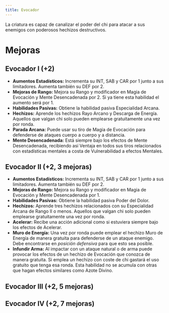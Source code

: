 ```yaml
---
title: Evocador
---
```


La criatura es capaz de canalizar el poder del chi para atacar a sus enemigos con poderosos hechizos destructivos. 

# Mejoras

## Evocador I (+2)

- **Aumentos Estadísticos:** Incrementa su INT, SAB y CAR por 1 junto a sus limitadores. Aumenta también su DEF por 2. 
- **Mejoras de Rango:** Mejora su Rango y modificador en Magia de Evocación y Mente Desencadenada por 2. Si ya tiene esta habilidad el aumento será por 1. 
- **Habilidades Pasivas:** Obtiene la habilidad pasiva Especialidad Arcana.
- **Hechizos:** Aprende los hechizos Rayo Arcano y Descarga de Energía. Aquellos que valgan chi solo pueden emplearse gratuitamente una vez por ronda.
- **Parada Arcana:** Puede usar su tiro de Magia de Evocación para defenderse de ataques cuerpo a cuerpo y a distancia.
- **Mente Desencadenada:** Está siempre bajo los efectos de Mente Desencadenada, recibiendo así Ventaja en todos sus tiros relacionados con estadísticas mentales a costa de Vulnerabilidad a efectos Mentales.

## Evocador II (+2, 3 mejoras)

- **Aumentos Estadísticos:** Incrementa su INT, SAB y CAR por 1 junto a sus limitadores. Aumenta también su DEF por 2. 
- **Mejoras de Rango:** Mejora su Rango y modificador en Magia de Evocación y Mente Desencadenada por 1. 
- **Habilidades Pasivas:** Obtiene la habilidad pasiva Poder del Dolor.
- **Hechizos:** Aprende tres hechizos relacionados con su Especialidad Arcana de Rango II o menos. Aquellos que valgan chi solo pueden emplearse gratuitamente una vez por ronda.
- **Acelerar:** Recibe una acción adicional como si estuviera siempre bajo los efectos de Acelerar.
- **Muro de Energía:** Una vez por ronda puede emplear el hechizo Muro de Energía de manera gratuita para defenderse de un ataque enemigo. Debe encontrarse en *posición defensiva* para que esto sea posible.
- **Infundir Arma:** Al impactar con un ataque natural o de arma puede provocar los efectos de un hechizo de Evocación que conozca de manera gratuita. Si emplea un hechizo con coste de chi gastará el uso gratuito que tenga esa ronda. Esta habilidad no se acumula con otras que hagan efectos similares como Azote Divino.

## Evocador III (+2, 5 mejoras)

## Evocador IV (+2, 7 mejoras)

